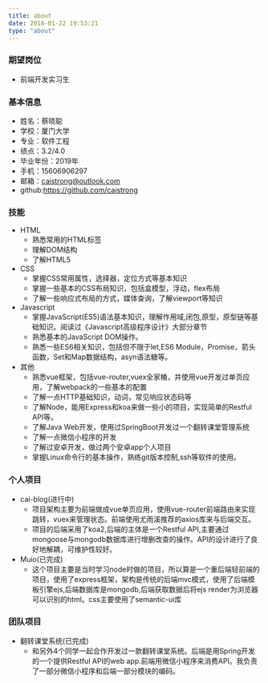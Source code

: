 ```yaml
---
title: about
date: 2018-01-22 19:53:21
type: "about"
---
```




### 期望岗位
 - 前端开发实习生


### 基本信息
 - 姓名：蔡晓聪
 - 学校：厦门大学
 - 专业：软件工程
 - 绩点：3.2/4.0
 - 毕业年份：2019年
 - 手机：15606906297
 - 邮箱：caistrong@outlook.com
 - github:https://github.com/caistrong


### 技能
 - HTML
   - 熟悉常用的HTML标签
   - 理解DOM结构
   - 了解HTML5
 - CSS
   - 掌握CSS常用属性，选择器，定位方式等基本知识
   - 掌握一些基本的CSS布局知识，包括盒模型，浮动，flex布局
   - 了解一些响应式布局的方式，媒体查询，了解viewport等知识
 - Javascript
   - 掌握JavaScript(ES5)语法基本知识，理解作用域,闭包,原型，原型链等基础知识。阅读过《Javascript高级程序设计》大部分章节
   - 熟悉基本的JavaScript DOM操作。
   - 熟悉一些ES6相关知识，包括但不限于let,ES6 Module，Promise，箭头函数，Set和Map数据结构，asyn语法糖等。
 - 其他
   - 熟悉vue框架，包括vue-router,vuex全家桶，并使用vue开发过单页应用，了解webpack的一些基本的配置 
   - 了解一点HTTP基础知识，动词，常见响应状态码等
   - 了解Node，能用Express和koa来做一些小的项目，实现简单的Restful API等。
   - 了解Java Web开发，使用过SpringBoot开发过一个翻转课堂管理系统
   - 了解一点微信小程序的开发
   - 了解过安卓开发，做过两个安卓app个人项目
   - 掌握Linux命令行的基本操作，熟练git版本控制,ssh等软件的使用。


### 个人项目
 - cai-blog(进行中)
   - 项目架构主要为前端做成vue单页应用，使用vue-router前端路由来实现跳转，vuex来管理状态。前端使用尤雨溪推荐的axios库来与后端交互。
   - 项目的后端采用了koa2,后端的主体是一个Restful API,主要通过mongoose与mongodb数据库进行增删改查的操作。API的设计进行了良好地解耦，可维护性较好。
 - Muio(已完成)
   - 这个项目主要是当时学习node时做的项目，所以算是一个重后端轻前端的项目，使用了express框架，架构是传统的后端mvc模式，使用了后端模板引擎ejs,后端数据库是mongodb,后端获取数据后将ejs render为浏览器可以识别的html。css主要使用了semantic-ui库

### 团队项目
 - 翻转课堂系统(已完成)
   - 和另外4个同学一起合作开发过一款翻转课堂系统。后端是用Spring开发的一个提供Restful API的web app.前端用微信小程序来消费API。我负责了一部分微信小程序和后端一部分模块的编码。